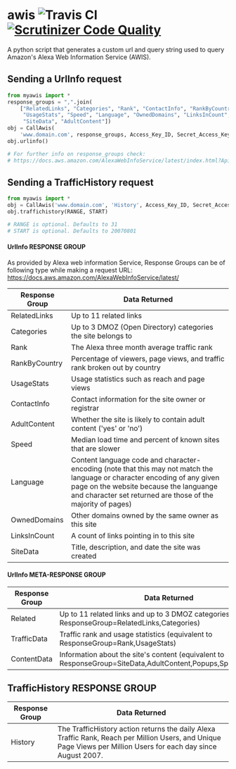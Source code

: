 # awis ![Travis CI](https://travis-ci.org/ashim888/awis.svg?branch=master) [![Scrutinizer Code Quality](https://scrutinizer-ci.com/g/ashim888/awis/badges/quality-score.png?b=master)](https://scrutinizer-ci.com/g/ashim888/awis/?branch=master)

A python script that generates a custom url and query string used to query Amazon's Alexa Web Information Service (AWIS).

## Sending a UrlInfo request
```python
from myawis import *
response_groups = ",".join(
    ["RelatedLinks", "Categories", "Rank", "ContactInfo", "RankByCountry",
     "UsageStats", "Speed", "Language", "OwnedDomains", "LinksInCount",
     "SiteData", "AdultContent"])
obj = CallAwis(
    'www.domain.com', response_groups, Access_Key_ID, Secret_Access_Key)
obj.urlinfo()

# For further info on response_groups check:
# https://docs.aws.amazon.com/AlexaWebInfoService/latest/index.html?ApiReference_UrlInfoAction.html
```

## Sending a TrafficHistory request
```python
from myawis import *
obj = CallAwis('www.domain.com', 'History', Access_Key_ID, Secret_Access_Key)
obj.traffichistory(RANGE, START)

# RANGE is optional. Defaults to 31
# START is optional. Defaults to 20070801
```
#### UrlInfo RESPONSE GROUP
As provided by Alexa web information Service, Response Groups can be of following type while making a request
URL: https://docs.aws.amazon.com/AlexaWebInfoService/latest/


| Response Group| Data Returned    |
| --------------|------------------|
| RelatedLinks  | Up to 11 related links|
| Categories    | Up to 3 DMOZ (Open Directory) categories the site belongs to|
| Rank  		| The Alexa three month average traffic rank|
| RankByCountry | Percentage of viewers, page views, and traffic rank broken out by country|
| UsageStats  	| Usage statistics such as reach and page views|
| ContactInfo 	| Contact information for the site owner or registrar|
| AdultContent  | Whether the site is likely to contain adult content ('yes' or 'no')|
| Speed 		| Median load time and percent of known sites that are slower|
| Language  	| Content language code and character-encoding (note that this may not match the language or character encoding of any given page on the website because the languange and character set returned are those of the majority of pages) |
| OwnedDomains 	| Other domains owned by the same owner as this site|
| LinksInCount 	| A count of links pointing in to this site|
| SiteData 		| Title, description, and date the site was created|


#### UrlInfo META-RESPONSE GROUP

| Response Group| Data Returned    |
| --------------|------------------|
| Related  		| Up to 11 related links and up to 3 DMOZ categories (equivalent to ResponseGroup=RelatedLinks,Categories)|
| TrafficData   | Traffic rank and usage statistics (equivalent to ResponseGroup=Rank,UsageStats)|
| ContentData  	| Information about the site's content (equivalent to ResponseGroup=SiteData,AdultContent,Popups,Speed,Language)|

## TrafficHistory RESPONSE GROUP

| Response Group| Data Returned    |
| --------------|------------------|
| History  		| The TrafficHistory action returns the daily Alexa Traffic Rank, Reach per Million Users, and Unique Page Views per Million Users for each day since August 2007. |


